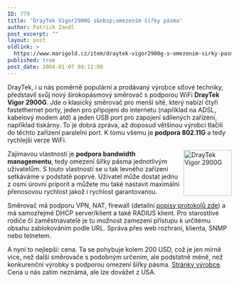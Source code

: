 ```yaml
---
ID: 779
title: 'DrayTek Vigor2900G s&nbsp;omezením šířky pásma'
author: Patrick Zandl
post_excerpt: ""
layout: post
oldlink: >
  https://www.marigold.cz/item/draytek-vigor2900g-s-omezenim-sirky-pasma
published: true
post_date: 2004-01-07 09:11:00
---
```

<p>
DrayTek, i u nás poměrně populární a prodávaný výrobce síťové techniky, představil svůj nový širokopásmový směrovač s podporou WiFi <STRONG>DrayTek Vigor 2900G</STRONG>. Jde o klasický směrovač pro menší sítě, který nabízí čtyři fastethernet porty, jeden pro připojení do internetu (například na ADSL, kabelový modem atd) a jeden USB port pro zapojení sdílených zařízení, například tiskárny. To je dobrá zpráva, až doposud většinou výrobci tlačili do těchto zařízení paralelní port. K tomu všemu je <STRONG>podpora 802.11G</STRONG> a tedy rychlejší verze WiFi. </p>

<p>
<IMG height=103 alt="DrayTek Vigor 2900G" src="/wp-content/uploads/draytek2900g.jpg" width=108 align=right>Zajímavou vlastností je <STRONG>podpora bandwidth managementu</STRONG>, tedy omezení šířky pásma jednotlivým uživatelům. S touto vlastností se u tak levného zařízení setkáváme v podstatě poprvé. Uživatel může dostat jednu z osmi úrovní priporit a můžete mu také nastavit maximální přenosovou rychlost jakož i rychlost garantovanou. </p>

<p>
Směrovač má podporu VPN, NAT, firewall (detailní <A href="http://www.draytek.com.tw/english/product/broadband_security_router/vigor2900/vigor2900_html_spec.php" target=_blank>popisy protokolů zde</A>) a má samozřejmě DHCP server/klient a také RADIUS klient. Pro starostlivé rodiče či zaměstnavatele je tu možnost zamezení přístupu k určitému obsahu zablokováním podle URL. Správa přes web rozhraní, klienta, SNMP nebo telnetem. </p>

<p>
A nyní to nejlepší: cena. Ta se pohybuje kolem 200 USD, což je jen mírně více, než další směrovače s podobným určením, ale podstatně méně, než konkurenční výrobky s podporou omezení šířky pásma. <A href="http://www.draytek.com.tw/english/product/broadband_security_router/vigor2900g/vigor2900g.php" target=_blank>Stránky výrobce</A>. Cena u nás zatím neznámá, ale lze dovážet z USA. </p>
